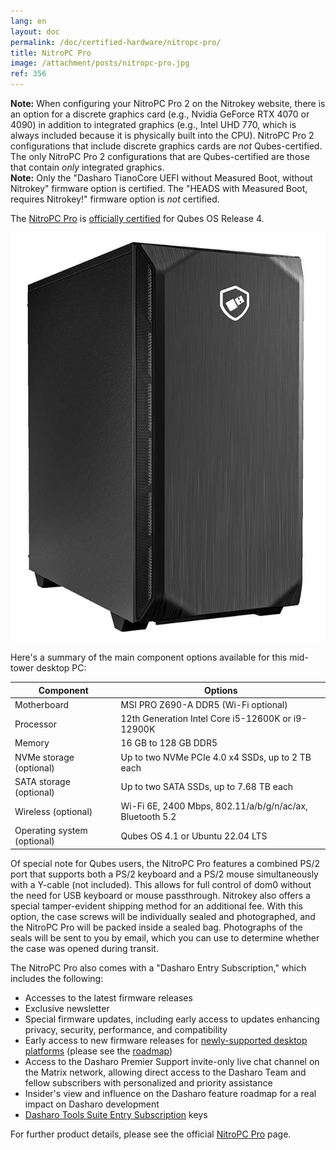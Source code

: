 ```yaml
---
lang: en
layout: doc
permalink: /doc/certified-hardware/nitropc-pro/
title: NitroPC Pro
image: /attachment/posts/nitropc-pro.jpg
ref: 356
---
```


<div class="alert alert-warning" role="alert">
  <i class="fa fa-exclamation-circle"></i>
  <b>Note:</b> When configuring your NitroPC Pro 2 on the Nitrokey website, there is an option for a discrete graphics card (e.g., Nvidia GeForce RTX 4070 or 4090) in addition to integrated graphics (e.g., Intel UHD 770, which is always included because it is physically built into the CPU). NitroPC Pro 2 configurations that include discrete graphics cards are <em>not</em> Qubes-certified. The only NitroPC Pro 2 configurations that are Qubes-certified are those that contain <em>only</em> integrated graphics.
</div>

<div class="alert alert-warning" role="alert">
  <i class="fa fa-exclamation-circle"></i>
  <b>Note:</b> Only the "Dasharo TianoCore UEFI without Measured Boot, without Nitrokey" firmware option is certified. The "HEADS with Measured Boot, requires Nitrokey!" firmware option is <em>not</em> certified.
</div>

The [NitroPC Pro](https://web.archive.org/web/20231027112856/https://shop.nitrokey.com/shop/product/nitropc-pro-523) is [officially certified](/doc/certified-hardware/) for Qubes OS Release 4.

[![Photo of NitroPC Pro](/attachment/posts/nitropc-pro.jpg)](https://shop.nitrokey.com/shop/product/nitropc-pro-523)

Here's a summary of the main component options available for this mid-tower desktop PC:

| Component                    | Options                                                  |
|----------------------------- | -------------------------------------------------------- |
| Motherboard                  | MSI PRO Z690-A DDR5 (Wi-Fi optional)                     |
| Processor                    | 12th Generation Intel Core i5-12600K or i9-12900K        |
| Memory                       | 16 GB to 128 GB DDR5                                     |
| NVMe storage (optional)      | Up to two NVMe PCIe 4.0 x4 SSDs, up to 2 TB each         |
| SATA storage (optional)      | Up to two SATA SSDs, up to 7.68 TB each                  |
| Wireless (optional)          | Wi-Fi 6E, 2400 Mbps, 802.11/a/b/g/n/ac/ax, Bluetooth 5.2 |
| Operating system (optional)  | Qubes OS 4.1 or Ubuntu 22.04 LTS                         |

Of special note for Qubes users, the NitroPC Pro features a combined PS/2 port that supports both a PS/2 keyboard and a PS/2 mouse simultaneously with a Y-cable (not included). This allows for full control of dom0 without the need for USB keyboard or mouse passthrough. Nitrokey also offers a special tamper-evident shipping method for an additional fee. With this option, the case screws will be individually sealed and photographed, and the NitroPC Pro will be packed inside a sealed bag. Photographs of the seals will be sent to you by email, which you can use to determine whether the case was opened during transit.

The NitroPC Pro also comes with a "Dasharo Entry Subscription," which includes the following:

- Accesses to the latest firmware releases
- Exclusive newsletter
- Special firmware updates, including early access to updates enhancing privacy, security, performance, and compatibility
- Early access to new firmware releases for [newly-supported desktop platforms](https://docs.dasharo.com/variants/overview/#desktop) (please see the [roadmap](https://github.com/Dasharo/presentations/blob/8f360b3e82108d1e85585c1c324a28a08dd276a5/dug2_dasharo_roadmap.md))
- Access to the Dasharo Premier Support invite-only live chat channel on the Matrix network, allowing direct access to the Dasharo Team and fellow subscribers with personalized and priority assistance
- Insider's view and influence on the Dasharo feature roadmap for a real impact on Dasharo development
- [Dasharo Tools Suite Entry Subscription](https://docs.dasharo.com/osf-trivia-list/dts/#what-is-dasharo-tools-suite-supporters-entrance) keys

For further product details, please see the official [NitroPC Pro](https://shop.nitrokey.com/shop/product/nitropc-pro-523) page.
